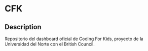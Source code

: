 # CFK

## Description

Repositorio del dashboard oficial de Coding For Kids, proyecto de la Universidad del Norte con el British Council.


